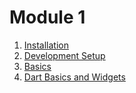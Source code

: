 # Module 1

1. [Installation](https://github.com/saiankit/Flutter-Summer-Group-2021/blob/master/Module%201/0.Installation.md)
2. [Development Setup](https://github.com/saiankit/Flutter-Summer-Group-2021/blob/master/Module%201/1.Development%20Setup.md)
3. [Basics](https://github.com/saiankit/Flutter-Summer-Group-2021/blob/master/Module%201/2.Basics.md)
4. [Dart Basics and Widgets](https://github.com/saiankit/Flutter-Summer-Group-2021/blob/master/Module%201/3.DartnWidgets.md)